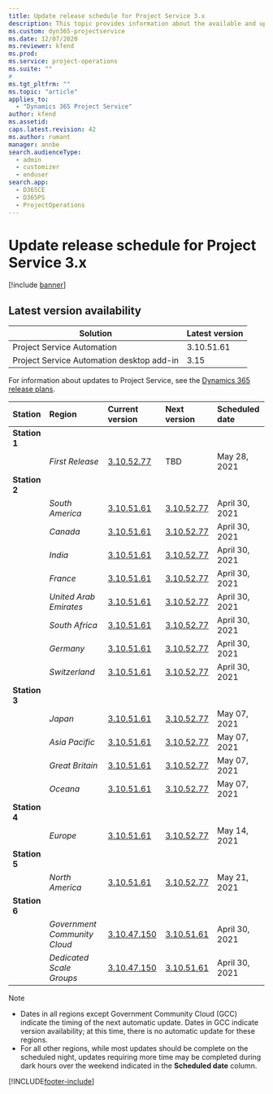 ```yaml
---
title: Update release schedule for Project Service 3.x
description: This topic provides information about the available and upcoming releases of Dynamics 365 Project Service Automation.
ms.custom: dyn365-projectservice
ms.date: 12/07/2020
ms.reviewer: kfend
ms.prod:
ms.service: project-operations
ms.suite: ""
#
ms.tgt_pltfrm: ""
ms.topic: "article"
applies_to: 
  - "Dynamics 365 Project Service"
author: kfend
ms.assetid: 
caps.latest.revision: 42
ms.author: rumant
manager: annbe
search.audienceType: 
  - admin
  - customizer
  - enduser
search.app: 
  - D365CE
  - D365PS
  - ProjectOperations
---
```


# Update release schedule for Project Service 3.x

[!include [banner](../includes/psa-now-project-operations.md)]

## Latest version availability

| Solution  | Latest version |
|-------|----|
| Project Service Automation    | 3.10.51.61 |
| Project Service Automation desktop add-in                | 3.15          |

For information about updates to Project Service, see the [Dynamics 365 release plans](https://docs.microsoft.com/dynamics365/release-plans/). 

| Station  | Region | Current version | Next version |  Scheduled date
| :---   | :---   | :---   | :---   |:---   |         
|<strong>Station 1</strong> | |  |  | |
| | <i>First Release</i> | [3.10.52.77](whats-new-ur-31.md) | TBD | May 28, 2021
|<strong>Station 2</strong> | |  |  | |
| | <i>South America</i> | [3.10.51.61](whats-new-ur-30.md) | [3.10.52.77](whats-new-ur-31.md) | April 30, 2021
| | <i>Canada</i> | [3.10.51.61](whats-new-ur-30.md) | [3.10.52.77](whats-new-ur-31.md) | April 30, 2021
| | <i>India</i> | [3.10.51.61](whats-new-ur-30.md) | [3.10.52.77](whats-new-ur-31.md) | April 30, 2021
| | <i>France</i> | [3.10.51.61](whats-new-ur-30.md) | [3.10.52.77](whats-new-ur-31.md) | April 30, 2021
| | <i>United Arab Emirates</i> | [3.10.51.61](whats-new-ur-30.md) | [3.10.52.77](whats-new-ur-31.md) | April 30, 2021
| | <i>South Africa</i> | [3.10.51.61](whats-new-ur-30.md) | [3.10.52.77](whats-new-ur-31.md) | April 30, 2021
| | <i>Germany</i> | [3.10.51.61](whats-new-ur-30.md) | [3.10.52.77](whats-new-ur-31.md) | April 30, 2021
| | <i>Switzerland</i> | [3.10.51.61](whats-new-ur-30.md) | [3.10.52.77](whats-new-ur-31.md) | April 30, 2021
|<strong>Station 3</strong> | |  |  | |
| | <i>Japan</i> | [3.10.51.61](whats-new-ur-30.md) | [3.10.52.77](whats-new-ur-31.md) | May 07, 2021
| | <i>Asia Pacific</i> | [3.10.51.61](whats-new-ur-30.md) | [3.10.52.77](whats-new-ur-31.md) | May 07, 2021
| | <i>Great Britain</i> | [3.10.51.61](whats-new-ur-30.md) | [3.10.52.77](whats-new-ur-31.md) | May 07, 2021
| | <i>Oceana</i> | [3.10.51.61](whats-new-ur-30.md) | [3.10.52.77](whats-new-ur-31.md) | May 07, 2021
|<strong>Station 4</strong> | |  |  | |
| | <i>Europe</i> | [3.10.51.61](whats-new-ur-30.md) | [3.10.52.77](whats-new-ur-31.md) | May 14, 2021
|<strong>Station 5</strong> | |  |  | |
| | <i>North America</i> | [3.10.51.61](whats-new-ur-30.md) | [3.10.52.77](whats-new-ur-31.md) | May 21, 2021
|<strong>Station 6</strong> | |  |  | |
| | <i>Government Community Cloud</i> | [3.10.47.150](whats-new-ur-29-5.md) | [3.10.51.61](whats-new-ur-30.md) | April 30, 2021
| | <i>Dedicated Scale Groups</i> | [3.10.47.150](whats-new-ur-29-5.md) | [3.10.51.61](whats-new-ur-30.md) | April 30, 2021

>[!Note]
> - Dates in all regions except Government Community Cloud (GCC) indicate the timing of the next automatic update. Dates in GCC indicate version availability; at this time, there is no automatic update for these regions.
> - For all other regions, while most updates should be complete on the scheduled night, updates requiring more time may be completed during dark hours over the weekend indicated in the **Scheduled date** column.


[!INCLUDE[footer-include](../includes/footer-banner.md)]
